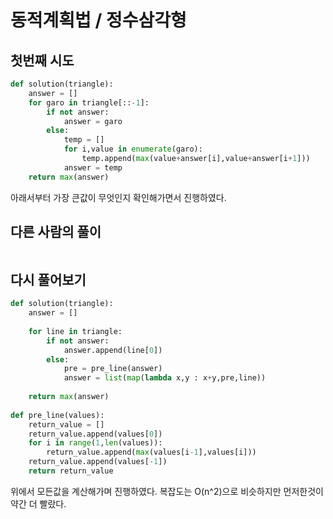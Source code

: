 # 동적계획법 / 정수삼각형

## 첫번째 시도

```python
def solution(triangle):
    answer = []
    for garo in triangle[::-1]:
        if not answer:
            answer = garo
        else:
            temp = []
            for i,value in enumerate(garo):
                temp.append(max(value+answer[i],value+answer[i+1]))
            answer = temp
    return max(answer)
```

아래서부터 가장 큰값이 무엇인지 확인해가면서 진행하였다.



## 다른 사람의 풀이

```python

```





## 다시 풀어보기

```python
def solution(triangle):
    answer = []
    
    for line in triangle:
        if not answer:
            answer.append(line[0])
        else:
            pre = pre_line(answer)
            answer = list(map(lambda x,y : x+y,pre,line))
            
    return max(answer)
  
def pre_line(values):
    return_value = []
    return_value.append(values[0])
    for i in range(1,len(values)):
        return_value.append(max(values[i-1],values[i]))
    return_value.append(values[-1])
    return return_value
```

위에서 모든값을 계산해가며 진행하였다.
복잡도는 O(n^2)으로 비슷하지만 먼저한것이 약간 더 빨랐다.